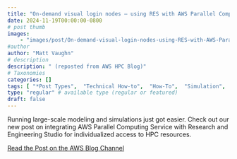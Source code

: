 ```yaml
---
title: "On-demand visual login nodes – using RES with AWS Parallel Computing Service"
date: 2024-11-19T00:00:00-0800
# post thumb
images:
    - "images/post/On-demand-visual-login-nodes-using-RES-with-AWS-Parallel-Computing-Service-1120x630.png"
#author
author: "Matt Vaughn"
# description
description: " (reposted from AWS HPC Blog)"
# Taxonomies
categories: []
tags: [ "*Post Types",  "Technical How-to",  "How-To",  "Simulation",  "Modeling",  "Research",  "HPC",  "hpcblog", ]
type: "regular" # available type (regular or featured)
draft: false
---
```


Running large-scale modeling and simulations just got easier. Check out our new post on integrating AWS Parallel Computing Service with Research and Engineering Studio for individualized access to HPC resources.

<a href="https://aws.amazon.com/blogs/hpc/on-demand-visual-login-nodes-using-res-with-aws-parallel-computing-service/" class="btn btn-primary btn-lg active" role="button" aria-pressed="true" style="margin-top: 8px;">Read the Post on the AWS Blog Channel</a>